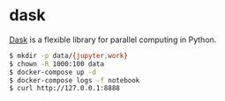 dask
====

[Dask][1] is a flexible library for parallel computing in Python.

```bash
$ mkdir -p data/{jupyter,work}
$ chown -R 1000:100 data
$ docker-compose up -d
$ docker-compose logs -f notebook
$ curl http://127.0.0.1:8888
```

[1]: https://docs.dask.org/en/latest/

